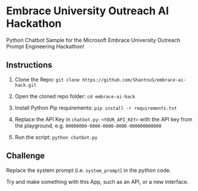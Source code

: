 # Embrace University Outreach AI Hackathon
Python Chatbot Sample for the Microsoft Embrace University Outreach Prompt Engineering Hackathon!

## Instructions

1. Clone the Repo: 
`git clone https://github.com/ShantnuS/embrace-ai-hack.git`

2. Open the cloned repo folder:
`cd embrace-ai-hack`

3. Install Python Pip requirements:
`pip install -r requirements.txt`

4. Replace the API Key in `chatbot.py`:
`<YOUR_API_KEY>` with the API key from the playground, e.g. `00000000-0000-0000-0000-000000000000`

5. Run the script:
`python chatbot.py`

## Challenge
Replace the system prompt (i.e. `system_prompt`) in the python code. 

Try and make something with this App, such as an API, or a new interface. 
